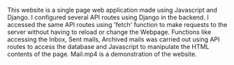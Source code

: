 This website is a single page web application made using Javascript and Django. I configured several API routes using Django in the backend. 
I accessed the same API routes using 'fetch' function to make requests to the server without having to reload or change the Webpage. 
Functions like accessing the Inbox, Sent mails, Archived mails was carried out using API routes to access the database and Javascript to manipulate the HTML contents
of the page.
Mail.mp4 is a demonstration of the website.
